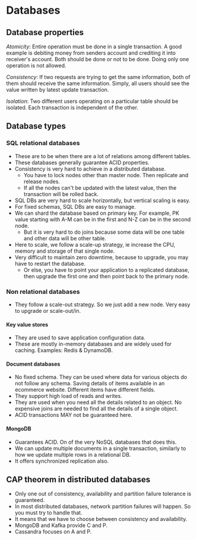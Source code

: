 # Databases

## Database properties

*Atomicity*: Entire operation must be done in a single transaction. A good example is debiting money from 
senders account and crediting it into receiver's account. Both should be done or not to be done. Doing only one operation 
is not allowed.

*Consistency*: If two requests are trying to get the same information, both of them should receive the same information.
Simply, all users should see the value written by latest update transaction.

*Isolation*: Two different users operating on a particular table should be isolated. Each transaction is independent of the other.

## Database types

### SQL relational databases
- These are to be when there are a lot of relations among different tables.
- These databases generally guarantee ACID properties.
- Consistency is very hard to achieve in a distributed database. 
  - You have to lock nodes other than master node. Then replicate and release nodes.
  - If all the nodes can't be updated with the latest value, then the transaction will be rolled back.
- SQL DBs are very hard to scale horizontally, but vertical scaling is easy.
- For fixed schemas, SQL DBs are easy to manage.
- We can shard the database based on primary key. For example, PK value starting with A-M can be in the first and N-Z can be in the second node.
  - But it is very hard to do joins because some data will be one table and other data will be other table.
- Here to scale, we follow a scale-up strategy, ie increase the CPU, memory and storage of that single node.
- Very difficult to maintain zero downtime, because to upgrade, you may have to restart the database. 
  - Or else, you have to point your application to a replicated database, then upgrade the first one and then point back to the primary node.

### Non relational databases
- They follow a scale-out strategy. So we just add a new node. Very easy to upgrade or scale-out/in.  

#### Key value stores
- They are used to save application configuration data.
- These are mostly in-memory databases and are widely used for caching. Examples: Redis & DynamoDB.

#### Document databases
- No fixed schema. They can be used where data for various objects do not follow any schema. Saving details of items available
in an ecommerce website. Different items have different fields.
- They support high load of reads and writes.
- They are used when you need all the details related to an object. No expensive joins are needed to find all the details of a single object.
- ACID transactions MAY not be guaranteed here.

#### MongoDB
- Guarantees ACID. On of the very NoSQL databases that does this.
- We can update multiple documents in a single transaction, similarly to how we update multiple rows in a relational DB.
- It offers synchronized replication also.

## CAP theorem in distributed databases
- Only one out of consistency, availability and partition failure tolerance is guaranteed.
- In most distributed databases, network partition failures will happen. So you must try to handle that.
- It means that we have to choose between consistency and availability.
- MongoDB and Kafka provide C and P.
- Cassandra focuses on A and P.
